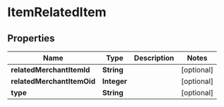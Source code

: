 
# ItemRelatedItem

## Properties
Name | Type | Description | Notes
------------ | ------------- | ------------- | -------------
**relatedMerchantItemId** | **String** |  |  [optional]
**relatedMerchantItemOid** | **Integer** |  |  [optional]
**type** | **String** |  |  [optional]



